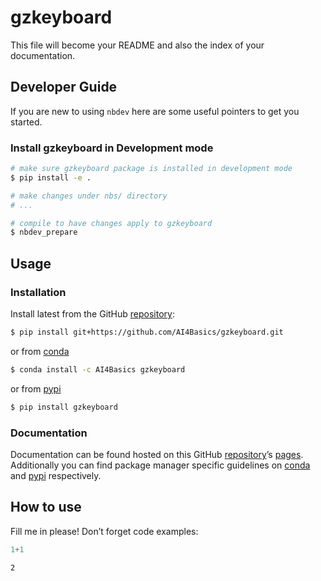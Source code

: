 gzkeyboard
================

<!-- WARNING: THIS FILE WAS AUTOGENERATED! DO NOT EDIT! -->

This file will become your README and also the index of your
documentation.

## Developer Guide

If you are new to using `nbdev` here are some useful pointers to get you
started.

### Install gzkeyboard in Development mode

``` sh
# make sure gzkeyboard package is installed in development mode
$ pip install -e .

# make changes under nbs/ directory
# ...

# compile to have changes apply to gzkeyboard
$ nbdev_prepare
```

## Usage

### Installation

Install latest from the GitHub
[repository](https://github.com/AI4Basics/gzkeyboard):

``` sh
$ pip install git+https://github.com/AI4Basics/gzkeyboard.git
```

or from [conda](https://anaconda.org/AI4Basics/gzkeyboard)

``` sh
$ conda install -c AI4Basics gzkeyboard
```

or from [pypi](https://pypi.org/project/gzkeyboard/)

``` sh
$ pip install gzkeyboard
```

### Documentation

Documentation can be found hosted on this GitHub
[repository](https://github.com/AI4Basics/gzkeyboard)’s
[pages](https://AI4Basics.github.io/gzkeyboard/). Additionally you can
find package manager specific guidelines on
[conda](https://anaconda.org/AI4Basics/gzkeyboard) and
[pypi](https://pypi.org/project/gzkeyboard/) respectively.

## How to use

Fill me in please! Don’t forget code examples:

``` python
1+1
```

    2
